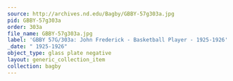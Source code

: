 ```yaml
---
source: http://archives.nd.edu/Bagby/GBBY-57g303a.jpg
pid: GBBY-57g303a
order: 303a
file_name: GBBY-57g303a.jpg
label: 'GBBY 57G/303a: John Frederick - Basketball Player - 1925-1926'
_date: " 1925-1926"
object_type: glass plate negative
layout: generic_collection_item
collection: bagby
---
```

